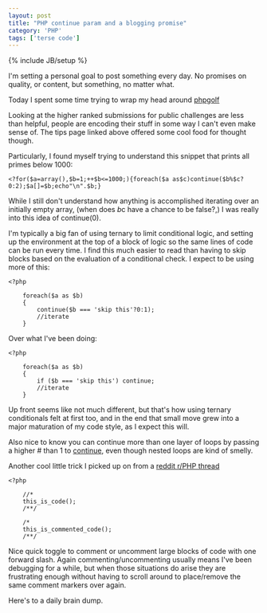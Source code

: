 ```yaml
---
layout: post
title: "PHP continue param and a blogging promise"
category: 'PHP'
tags: ['terse code']
---
```

{% include JB/setup %}

I'm setting a personal goal to post something every day. No promises on quality, or content,
but something, no matter what.

Today I spent some time trying to wrap my head around [phpgolf](http://www.phpgolf.org/tips)

Looking at the higher ranked submissions for public challenges are less than helpful, people are
encoding their stuff in some way I can't even make sense of. The tips page linked above offered
some cool food for thought though.

Particularly, I found myself trying to understand this snippet that prints all primes below 1000:

    <?for($a=array(),$b=1;++$b<=1000;){foreach($a as$c)continue($b%$c?0:2);$a[]=$b;echo"\n".$b;}
    
While I still don't understand how anything is accomplished iterating over an initially empty array,
(when does $b%$c have a chance to be false?,) I was really into this idea of continue(0).

I'm typically a big fan of using ternary to limit conditional logic, and setting up the environment
at the top of a block of logic so the same lines of code can be run every time. I find this much
easier to read than having to skip blocks based on the evaluation of a conditional check.
I expect to be using more of this:

    <?php
    
        foreach($a as $b)
        {
            continue($b === 'skip this'?0:1);
            //iterate
        }
        
Over what I've been doing:

    <?php
    
        foreach($a as $b)
        {
            if ($b === 'skip this') continue;
            //iterate
        }
        
Up front seems like not much different, but that's how using ternary conditionals felt at first too,
and in the end that small move grew into a major maturation of my code style, as I expect this
will.

Also nice to know you can continue more than one layer of loops by passing a higher # than 1
to [continue](http://php.net/manual/en/control-structures.continue.php), even though nested loops
are kind of smelly.

Another cool little trick I picked up on from a
[reddit r/PHP thread](http://www.reddit.com/r/PHP/comments/h88bl/php_shortcuts_secrets_you_cant_live_without/)

    <?php
    
        //*
        this_is_code();
        /**/
        
        /*
        this_is_commented_code();
        /**/
        
Nice quick toggle to comment or uncomment large blocks of code with one forward slash. Again
commenting/uncommenting usually means I've been debugging for a while,
but when those situations do arise they
are frustrating enough without having to scroll around to place/remove the same comment
markers over again.

Here's to a daily brain dump.
